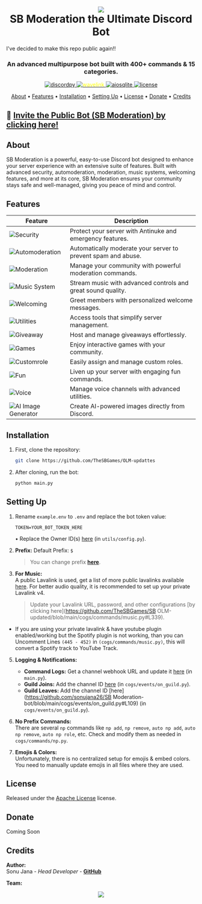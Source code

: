 <h1 align="center">
 <br>
  <a href="https://github.com/sonujana26"><img src="https://cdn.discordapp.com/avatars/1144179659735572640/cfbc935b49259525bfc1348a0582c6b4.png?size=1024.png?size=1024?size=128"></a>
  <br>
  SB Moderation the Ultimate Discord Bot
  <br>
</h1>
I've decided to make this repo public again!!

<h3 align=center>An advanced multipurpose bot built with 400+ commands & 15 categories.</h3>

<div align=center>

  <a href="https://github.com/Rapptz/discord.py">
    <img src="https://img.shields.io/badge/discord.py-v2.4.0-blue.svg?&style=for-the-badge&logo=python" alt="discordpy">
  </a>
  
  <a href="https://github.com/EvieePy/Wavelink">
    <img src="https://img.shields.io/badge/Wavelink-v3.4.1-blue.svg?&style=for-the-badge&logo=data:image/png;base64,iVBORw0KGgoAAAANSUhEUgAAAAUAAAAFCAYAAACNbyblAAAAHElEQVQI12P4//8/w38GIAXDIBKE0DHxgljNBAAO9TXL0Y4OHwAAAABJRU5ErkJggg==" alt="wavelink" style="color:yellow;">
  </a>

  <a href="https://github.com/omnilib/aiosqlite">
    <img src="https://img.shields.io/badge/aiosqlite-%23003B57.svg?&style=for-the-badge&logo=sqlite&logoColor=white" alt="aiosqlite">
  </a>

  <a href="https://github.com/peterhanania/Pogy/blob/main/LICENSE">
    <img src="https://img.shields.io/badge/license-Apache%202-blue?&style=for-the-badge" alt="license">
  </a>

</div>

<p align="center">
  <a href="#about">About</a>
  •
  <a href="#features">Features</a>
  •
  <a href="#installation">Installation</a>
  •
  <a href="#setting-up">Setting Up</a>
  •
  <a href="#license">License</a>
  •
  <a href="#donate">Donate</a>
  •
  <a href="#credits">Credits</a>
</p>

## 🔗 [Invite the Public Bot (SB Moderation) by clicking here!](https://discord.com/oauth2/authorize?client_id=1144179659735572640&permissions=2113268958&scope=bot)

## About

SB Moderation is a powerful, easy-to-use Discord bot designed to enhance your server experience with an extensive suite of features. Built with advanced security, automoderation, moderation, music systems, welcoming features, and more at its core, SB Moderation ensures your community stays safe and well-managed, giving you peace of mind and control.

## Features

| Feature                 | Description                                                      |
|-------------------------|------------------------------------------------------------------|
| ![Security](https://img.shields.io/badge/Security-Antinuke%20%26%20Emergency-red?style=for-the-badge) | Protect your server with Antinuke and emergency features. |
| ![Automoderation](https://img.shields.io/badge/Automoderation-Advanced-red?style=for-the-badge) | Automatically moderate your server to prevent spam and abuse. |
| ![Moderation](https://img.shields.io/badge/Moderation-Essential%20Tools-red?style=for-the-badge) | Manage your community with powerful moderation commands. |
| ![Music System](https://img.shields.io/badge/Music%20System-High%20Quality-red?style=for-the-badge) | Stream music with advanced controls and great sound quality. |
| ![Welcoming](https://img.shields.io/badge/Welcoming-Customizable-red?style=for-the-badge) | Greet members with personalized welcome messages. |
| ![Utilities](https://img.shields.io/badge/Utilities-Efficient%20Tools-red?style=for-the-badge) | Access tools that simplify server management. |
| ![Giveaway](https://img.shields.io/badge/Giveaway-Easy%20Management-red?style=for-the-badge) | Host and manage giveaways effortlessly. |
| ![Games](https://img.shields.io/badge/Games-Fun%20%26%20Interactive-red?style=for-the-badge) | Enjoy interactive games with your community. |
| ![Customrole](https://img.shields.io/badge/Customrole-Role%20Management-red?style=for-the-badge) | Easily assign and manage custom roles. |
| ![Fun](https://img.shields.io/badge/Fun-Entertainment%20Commands-red?style=for-the-badge) | Liven up your server with engaging fun commands. |
| ![Voice](https://img.shields.io/badge/Voice-Channel%20Control-red?style=for-the-badge) | Manage voice channels with advanced utilities. |
| ![AI Image Generator](https://img.shields.io/badge/AI%20Image%20Generator-Stunning%20Visuals-red?style=for-the-badge) | Create AI-powered images directly from Discord. |


## Installation

1. First, clone the repository:  
   ```bash
   git clone https://github.com/TheSBGames/OLM-updattes
   ```
2. After cloning, run the bot:
   ```bash
   python main.py
   ```
## Setting Up

1. Rename `example.env` to `.env` and replace the bot token value:
   ```env
   TOKEN=YOUR_BOT_TOKEN_HERE
   ```
   • Replace the Owner ID(s) [here](https://github.com/TheSBGames/OLM-updated/blob/main/utils/config.py#L7) (in `utils/config.py`).
2. **Prefix:**
   Default Prefix: `$`
   > You can change prefix **[here](https://github.com/TheSBGames/OLM-updated/blob/main/utils/Tools.py#L84)**.
   
4. **For Music:**  
   A public Lavalink is used, get a list of more public lavalinks available [here](https://lavalinks-list.vercel.app/). For better audio quality, it is recommended to set up your private Lavalink v4.  
   > Update your Lavalink URL, password, and other configurations [by clicking here](https://github.com/TheSBGames/SB OLM-updated/blob/main/cogs/commands/music.py#L339).
- If you are using your private lavalink & have youtube plugin enabled/working but the Spotify plugin is not working, than you can Uncomment Lines `(445 - 452)` in `(cogs/commands/music.py)`, this will convert a Spotify track to YouTube Track.

5. **Logging & Notifications:**  
   - **Command Logs:** Get a channel webhook URL and update it [here](https://github.com/TheSBGames/OLM-updated/blob/main/main.py#L75) (in `main.py`).  
   - **Guild Joins:** Add the channel ID [here](https://github.com/TheSBGames/OLM-updated/blob/main/cogs/events/on_guild.py#L25) (in `cogs/events/on_guild.py`).  
   - **Guild Leaves:** Add the channel ID [here](https://github.com/sonujana26/SB Moderation-bot/blob/main/cogs/events/on_guild.py#L109) (in `cogs/events/on_guild.py`).

6. **No Prefix Commands:**  
   There are several `np` commands like `np add`, `np remove`, `auto np add`, `auto np remove`, `auto np role`, etc. Check and modify them as needed in `cogs/commands/np.py`.

7. **Emojis & Colors:**  
   Unfortunately, there is no centralized setup for emojis & embed colors. You need to manually update emojis in all files where they are used.

## License
Released under the [Apache License](http://www.apache.org/licenses/LICENSE-2.0) license.

## Donate
Coming Soon

## Credits
**Author:**  
Sonu Jana - *Head Developer* - **[GitHub](https://github.com/sonujana26)**

**Team:**
<div align="center">
  <a href="https://discord.com/invite/odx">
    <img src="https://discordapp.com/api/guilds/699587669059174461/widget.png?style=banner2">
  </a>
</div>

